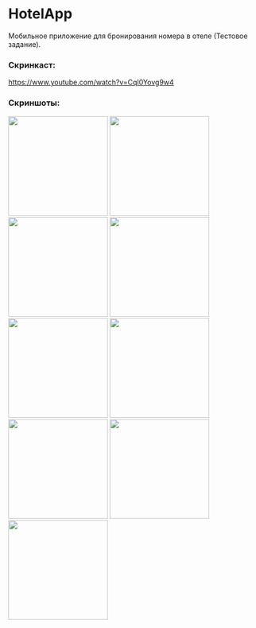 # HotelApp

  Мобильное приложение для бронирования номера в отеле (Тестовое задание).

### Скринкаст: 
https://www.youtube.com/watch?v=CqI0Yovg9w4

### Скриншоты:
<image src='https://github.com/arshapshap/hotelapp/assets/48681339/b8627371-f055-4514-80a0-509c993146d8' width=200 />
<image src='https://github.com/arshapshap/hotelapp/assets/48681339/a82a8f9e-0db1-48ea-9349-c293215005ac' width=200 />
<image src='https://github.com/arshapshap/hotelapp/assets/48681339/942dac18-d6ca-4d84-8aac-84a65406455f' width=200 />
<image src='https://github.com/arshapshap/hotelapp/assets/48681339/db70f011-b169-481e-bd24-80682f9611d6' width=200 />
<image src='https://github.com/arshapshap/hotelapp/assets/48681339/3bb33d3c-caf0-48bd-901c-9ec0651a7442' width=200 />
<image src='https://github.com/arshapshap/hotelapp/assets/48681339/da0a4095-cfd8-401d-8c19-2e7e2d155945' width=200 />
<image src='https://github.com/arshapshap/hotelapp/assets/48681339/9d0cb734-7f9e-4f7f-a5a6-0941f1917b6d' width=200 />
<image src='https://github.com/arshapshap/hotelapp/assets/48681339/62e38099-c34e-4ce8-95b7-24d3f0e8c185' width=200 />
<image src='https://github.com/arshapshap/hotelapp/assets/48681339/ecfbdb82-c0ff-4391-8e29-05ff5662cce7' width=200 />
